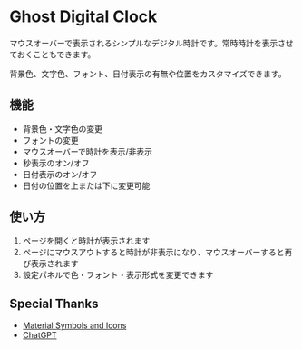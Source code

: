 # Ghost Digital Clock

マウスオーバーで表示されるシンプルなデジタル時計です。常時時計を表示させておくこともできます。

背景色、文字色、フォント、日付表示の有無や位置をカスタマイズできます。

## 機能
- 背景色・文字色の変更
- フォントの変更
- マウスオーバーで時計を表示/非表示
- 秒表示のオン/オフ
- 日付表示のオン/オフ
- 日付の位置を上または下に変更可能

## 使い方
1. ページを開くと時計が表示されます
2. ページにマウスアウトすると時計が非表示になり、マウスオーバーすると再び表示されます
3. 設定パネルで色・フォント・表示形式を変更できます

## Special Thanks
- [Material Symbols and Icons](https://fonts.google.com/icons)
- [ChatGPT](https://chatgpt.com)
